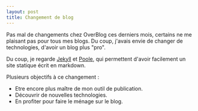```yaml
---
layout: post
title: Changement de blog
---
```


Pas mal de changements chez OverBlog ces derniers mois, certains ne me plaisant pas pour tous mes blogs. Du coup, j'avais envie de changer de technologies, d'avoir un blog plus "pro".

Du coup, je regarde [Jekyll](http://jekyllrb.com/) et [Poole](https://github.com/poole/poole), qui permettent d'avoir facilement un site statique écrit en markdown.

Plusieurs objectifs à ce changement :

* Etre encore plus maître de mon outil de publication.
* Découvrir de nouvelles technologies.
* En profiter pour faire le ménage sur le blog.
